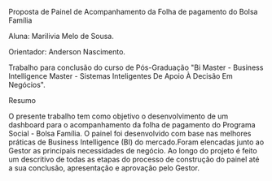 Proposta de Painel de Acompanhamento da Folha de pagamento do Bolsa Família



Aluna: Marilivia Melo de Sousa.

Orientador: Anderson Nascimento.

Trabalho para conclusão do curso de Pós-Graduação  "Bi Master - Business Intelligence Master - Sistemas Inteligentes De Apoio À Decisão Em Negócios".

Resumo

O presente trabalho tem como objetivo o desenvolvimento de um dashboard para o acompanhamento da folha de pagamento do Programa Social - Bolsa Família. O painel foi desenvolvido com base nas melhores práticas de Business Intelligence (BI) do mercado.Foram elencadas junto ao Gestor as principais necessidades de negócio. Ao longo do projeto é feito um descritivo de todas as etapas do processo de construção do painel até a sua conclusão, apresentação e aprovação pelo Gestor. 
